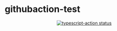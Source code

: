 # githubaction-test
<p align="center">
  <a href="https://github.com/susumutomita/githubaction-test"><img alt="typescript-action status" src="https://github.com/susumutomita/githubaction-test/actions/workflows/blank.yml/badge.svg"></a>
</p>
